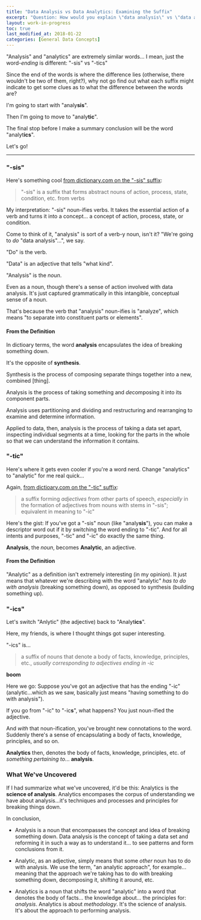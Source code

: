 ```yaml
---
title: "Data Analysis vs Data Analytics: Examining the Suffix"
excerpt: "Question: How would you explain \"data analysis\" vs \"data analytics\"? Clues lie in the suffix!"
layout: work-in-progress
toc: true
last_modified_at: 2018-01-22
categories: [General Data Concepts]
---
```


"Analysis" and "analytics" are extremely similar words... I mean, just the word-*ending* is different:  "-sis" vs "-tics"

Since the end of the words is where the difference lies (otherwise, there wouldn't be two of them, right?), why not go find out what each suffix might indicate to get some clues as to what the difference between the words are?

I'm going to start with "analy**sis**".  

Then I'm going to move to "analy**tic**".  

The final stop before I make a summary conclusion will be the word "analyt**ics**".  

Let's go!

----------

### "-sis"
Here's something cool [from dictionary.com on the "-sis" suffix](http://www.dictionary.com/browse/-sis):  

> "-sis" is a suffix that forms abstract nouns of action, process, state, condition, etc. from verbs

My interpretation: "-sis" noun-ifies verbs.  It takes the essential action of a verb and turns it into a concept... a concept of action, process, state, or condition.

Come to think of it, "analysis" is sort of a verb-y noun, isn't it?  "We're going to *do* "data analysis"...", we say.  

"Do" is the verb.

"Data" is an adjective that tells "what kind".

"Analysis" is the *noun*. 

Even as a noun, though there's a sense of action involved with data analysis.  It's just captured grammatically in this intangible, conceptual sense of a noun.

That's because the verb that "analysis" noun-ifies is "analyze", which means "to separate into constituent parts or elements".

#### From the Definition
In dictioary terms, the word **analysis** encapsulates the idea of breaking something down.  

It's the opposite of **synthesis**.  

Synthesis is the process of composing separate things together into a new, combined [thing].  

Analysis is the process of taking something and *de*composing it into its component parts.

Analysis uses partitioning and dividing and restructuring and rearranging to examine and determine information.

Applied to data, then, analysis is the process of taking a data set apart, inspecting individual segments at a time, looking for the parts in the whole so that we can understand the information it contains.

### "-tic"
Here's where it gets even cooler if you're a word nerd. Change "analytics" to "analytic" for me real quick...

Again, [from dictioary.com on the "-tic" suffix](http://www.dictionary.com/browse/-tic):

> a suffix forming *adjectives* from other parts of speech, *especially* in the formation of adjectives from nouns with stems in "-sis"; equivalent in meaning to "-ic"

Here's the gist:  If you've got a "-sis" noun (like "analy**sis**"), you can make a descriptor word out if it by switching the word ending to "-tic".  And for all intents and purposes, "-tic" and "-ic" do exactly the same thing.

**Analysis**, the *noun*, becomes **Analytic**, an adjective.

#### From the Definition
"Analytic" as a definition isn't extremely interesting (in my opinion). It just means that whatever we're describing with the word "analytic" *has to do with analysis* (breaking something down), as opposed to synthesis (building something up).

### "-ics"
Let's switch "Anlytic" (the adjective) back to "Analyt**ics**".

Here, my friends, is where I thought things got super interesting.

"-ics" is...
> a suffix of nouns that denote a body of facts, knowledge, principles, etc., *usually corresponding to adjectives ending in -ic*

**boom**

Here we go:  Suppose you've got an adjective that has the ending "-ic" (analytic...which as we saw, basically just means "having something to do with analysis").  

If you go from "-ic" to "-ic**s**", what happens?  You just noun-ified the adjective.  

And *with* that noun-ification, you've brought new connotations to the word.  Suddenly there's a sense of encapsulating a body of facts, knowledge, principles, and so on.

**Analytics** then, denotes the body of facts, knowledge, principles, etc. of *something pertaining to*... **analysis**.  

### What We've Uncovered
If I had summarize what we've uncovered, it'd be this:  Analytics is the **science of analysis**.  Analytics encompases the corpus of understanding we have about analysis...it's techniques and processes and principles for breaking things down.

In conclusion,

* Analysis is a noun that encompasses the concept and idea of breaking something down.  Data analysis is the concept of taking a data set and reforming it in such a way as to understand it... to see patterns and form conclusions from it.

* Analytic, as an adjective, simply means that some *other* noun has to do with analysis. We use the term, "an analytic approach", for example... meaning that the approach we're taking has to do with breaking something down, decomposing it, shifting it around, etc.

* Analytics is a noun that shifts the word "analytic" into a word that denotes the body of facts... the knowledge about... the principles for:  *analysis*.  Analytics is about *methodology*.  It's the science of analysis.  It's about the approach to performing analysis.

